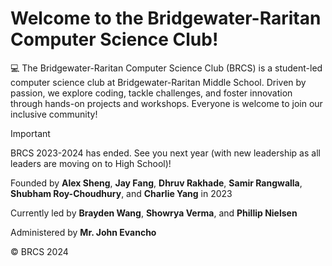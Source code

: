 # Welcome to the Bridgewater-Raritan Computer Science Club!

💻 The Bridgewater-Raritan Computer Science Club (BRCS) is a student-led computer science club at Bridgewater-Raritan Middle School. Driven by passion, we explore coding, tackle challenges, and foster innovation through hands-on projects and workshops. Everyone is welcome to join our inclusive community!

> [!IMPORTANT]  
> BRCS 2023-2024 has ended. See you next year (with new leadership as all leaders are moving on to High School)!

Founded by **Alex Sheng**, **Jay Fang**, **Dhruv Rakhade**, **Samir Rangwalla**, **Shubham Roy-Choudhury**, and **Charlie Yang** in 2023

Currently led by **Brayden Wang**, **Showrya Verma**, and **Phillip Nielsen**

Administered by **Mr. John Evancho**

<!-- Disclaimer: Our logo's copyright belongs to the C.O.D.E. Club of Bridgewater-Raritan High School -->

© BRCS 2024

<!-- ✨ Bridgewater-Raritan-Cybersecurity/.github is a special repository: this README.md will appear on your public organization profile, visible to anyone.
 -->
